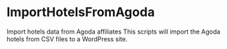 # ImportHotelsFromAgoda
 Import hotels data from Agoda affiliates
This scripts will import the Agoda hotels from CSV files to a WordPress site.
